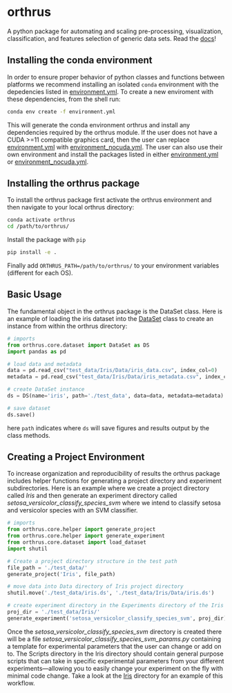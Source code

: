 # orthrus
A python package for automating and scaling pre-processing, visualization, classification, and features selection of generic data sets. Read the [docs](https://ekehoe32.github.io/orthrus/)!

## Installing the conda environment
In order to ensure proper behavior of python classes and functions between platforms we recommend installing an isolated ```conda``` environment with the depedencies listed in [environment.yml](environment.yml). To create a new enviroment with these dependencies, from the shell run:
```bash
conda env create -f environment.yml
```
This will generate the conda environment orthrus and install any dependencies required by the orthrus module. If the user does not have a CUDA >=11 compatible graphics card, then the user can replace [environment.yml](environment.yml) with [environment_nocuda.yml](environment_nocuda.yml). The user can also use their own environment and install the packages listed in either [environment.yml](environment.yml) or [environment_nocuda.yml](environment_nocuda.yml).

## Installing the orthrus package
To install the orthrus package first activate the orthrus environment and then navigate to your local orthrus directory:
```bash
conda activate orthrus
cd /path/to/orthrus/
```
Install the package with ```pip```
```bash
pip install -e .
```
Finally add ```ORTHRUS_PATH=/path/to/orthrus/``` to your environment variables (different for each OS).

## Basic Usage
The fundamental object in the orthrus package is the DataSet class. Here is an example of loading the iris dataset into the [DataSet](https://ekehoe32.github.io/orthrus/rst/orthrus.core.html#orthrus.core.dataset.DataSet) class to create an instance from within the orthrus directory:

```python
# imports
from orthrus.core.dataset import DataSet as DS
import pandas as pd

# load data and metadata
data = pd.read_csv("test_data/Iris/Data/iris_data.csv", index_col=0)
metadata = pd.read_csv("test_data/Iris/Data/iris_metadata.csv", index_col=0)

# create DataSet instance
ds = DS(name='iris', path='./test_data', data=data, metadata=metadata)

# save dataset
ds.save()

```
here ```path``` indicates where ```ds``` will save figures and results output by the class methods.

## Creating a Project Environment
To increase organization and reproducibility of results the orthrus package includes helper functions for generating a project directory and experiment subdirectories. Here is an example where we create a project directory called *Iris* and then generate an experiment directory called *setosa_versicolor_classify_species_svm* where we intend to classify setosa and versicolor species with an SVM classifier.

```python
# imports
from orthrus.core.helper import generate_project
from orthrus.core.helper import generate_experiment
from orthrus.core.dataset import load_dataset
import shutil

# Create a project directory structure in the test path
file_path = './test_data/'
generate_project('Iris', file_path)

# move data into Data directory of Iris project directory
shutil.move('./test_data/iris.ds', './test_data/Iris/Data/iris.ds')

# create experiment directory in the Experiments directory of the Iris directory
proj_dir = './test_data/Iris/'
generate_experiment('setosa_versicolor_classify_species_svm', proj_dir)
```
Once the *setosa_versicolor_classify_species_svm* directory is created there will be a file *setosa_versicolor_classify_species_svm_params.py* containing a template for experimental parameters that the user can change or add on to. The Scripts directory in the Iris directory should contain general purpose scripts that can take in specific experimental parameters from your different experiments—allowing you to easily change your experiment on the fly with minimal code change. Take a look at the [Iris](test_data/Iris) directory for an example of this workflow.

